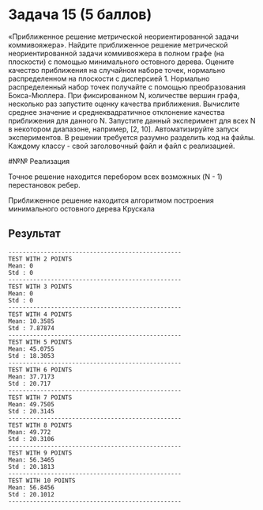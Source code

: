 # Задача 15 (5 баллов)

«Приближенное решение метрической неориентированной задачи коммивояжера». Найдите приближенное решение метрической неориентированной задачи коммивояжера в полном графе (на плоскости) с помощью минимального остовного дерева.
Оцените качество приближения на случайном наборе точек, нормально распределенном на плоскости с дисперсией 1. Нормально распределенный набор точек получайте с помощью преобразования Бокса-Мюллера.
При фиксированном N, количестве вершин графа, несколько раз запустите оценку качества приближения. Вычислите среднее значение и среднеквадратичное отклонение качества приближения для данного N.
Запустите данный эксперимент для всех N в некотором диапазоне, например, [2, 10].
Автоматизируйте запуск экспериментов.
В решении требуется разумно разделить код на файлы. Каждому классу - свой заголовочный файл и файл с реализацией.

#№№ Реализация

Точное решение находится перебором всех возможных (N - 1) перестановок ребер.

Приближенное решение находится алгоритмом построения минимального остовного дерева Крускала

## Результат
```
-------------------------------------------------
TEST WITH 2 POINTS
Mean: 0
Std : 0
-------------------------------------------------
TEST WITH 3 POINTS
Mean: 0
Std : 0
-------------------------------------------------
TEST WITH 4 POINTS
Mean: 10.3585
Std : 7.87874
-------------------------------------------------
TEST WITH 5 POINTS
Mean: 45.0755
Std : 18.3053
-------------------------------------------------
TEST WITH 6 POINTS
Mean: 37.7173
Std : 20.717
-------------------------------------------------
TEST WITH 7 POINTS
Mean: 49.7505
Std : 20.3145
-------------------------------------------------
TEST WITH 8 POINTS
Mean: 49.772
Std : 20.3106
-------------------------------------------------
TEST WITH 9 POINTS
Mean: 56.3465
Std : 20.1813
-------------------------------------------------
TEST WITH 10 POINTS
Mean: 56.8456
Std : 20.1012
-------------------------------------------------
```
